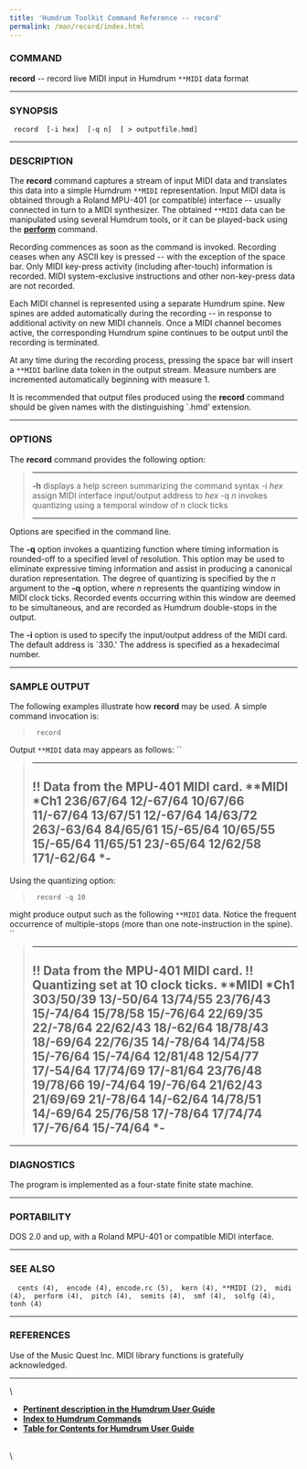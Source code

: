 ```yaml
---
title: 'Humdrum Toolkit Command Reference -- record'
permalink: /man/record/index.html
---
```



### COMMAND

**record** \-- record live MIDI input in Humdrum `**MIDI` data format

------------------------------------------------------------------------

### SYNOPSIS

` record  [-i hex]  [-q n]  [ > outputfile.hmd]`

------------------------------------------------------------------------

### DESCRIPTION

The **record** command captures a stream of input MIDI data and
translates this data into a simple Humdrum `**MIDI` representation.
Input MIDI data is obtained through a Roland MPU-401 (or compatible)
interface \-- usually connected in turn to a MIDI synthesizer. The
obtained `**MIDI` data can be manipulated using several Humdrum tools,
or it can be played-back using the [**perform**](perform.html) command.

Recording commences as soon as the command is invoked. Recording ceases
when any ASCII key is pressed \-- with the exception of the space bar.
Only MIDI key-press activity (including after-touch) information is
recorded. MIDI system-exclusive instructions and other non-key-press
data are not recorded.

Each MIDI channel is represented using a separate Humdrum spine. New
spines are added automatically during the recording \-- in response to
additional activity on new MIDI channels. Once a MIDI channel becomes
active, the corresponding Humdrum spine continues to be output until the
recording is terminated.

At any time during the recording process, pressing the space bar will
insert a `**MIDI` barline data token in the output stream. Measure
numbers are incremented automatically beginning with measure 1.

It is recommended that output files produced using the **record**
command should be given names with the distinguishing \`.hmd\'
extension.

------------------------------------------------------------------------

### OPTIONS

The **record** command provides the following option:

>   ---------- ---------------------------------------------------------------
>   **-h**     displays a help screen summarizing the command syntax
>   -i *hex*   assign MIDI interface input/output address to *hex*
>   -q *n*     invokes quantizing using a temporal window of *n* clock ticks
>   ---------- ---------------------------------------------------------------
>
Options are specified in the command line.

The **-q** option invokes a quantizing function where timing information
is rounded-off to a specified level of resolution. This option may be
used to eliminate expressive timing information and assist in producing
a canonical duration representation. The degree of quantizing is
specified by the *n* argument to the **-q** option, where *n* represents
the quantizing window in MIDI clock ticks. Recorded events occurring
within this window are deemed to be simultaneous, and are recorded as
Humdrum double-stops in the output.

The **-i** option is used to specify the input/output address of the
MIDI card. The default address is \`330.\' The address is specified as a
hexadecimal number.

------------------------------------------------------------------------

### SAMPLE OUTPUT

The following examples illustrate how **record** may be used. A simple
command invocation is:

> ` record`

Output `**MIDI` data may appears as follows: ``

>   -------------------------------------
>   !! Data from the MPU-401 MIDI card.
>   \*\*MIDI
>   \*Ch1
>   236/67/64
>   12/-67/64
>   10/67/66
>   11/-67/64
>   13/67/51
>   12/-67/64
>   14/63/72
>   263/-63/64
>   84/65/61
>   15/-65/64
>   10/65/55
>   15/-65/64
>   11/65/51
>   23/-65/64
>   12/62/58
>   171/-62/64
>   \*-
>   -------------------------------------
>
Using the quantizing option:

> ` record -q 10`

might produce output such as the following `**MIDI` data. Notice the
frequent occurrence of multiple-stops (more than one note-instruction in
the spine). ``

>   --------------------------------------
>   !! Data from the MPU-401 MIDI card.
>   !! Quantizing set at 10 clock ticks.
>   \*\*MIDI
>   \*Ch1
>   303/50/39
>   13/-50/64 13/74/55
>   23/76/43
>   15/-74/64 15/78/58 15/-76/64
>   22/69/35 22/-78/64 22/62/43
>   18/-62/64 18/78/43 18/-69/64
>   22/76/35
>   14/-78/64 14/74/58
>   15/-76/64 15/-74/64
>   12/81/48 12/54/77
>   17/-54/64 17/74/69 17/-81/64
>   23/76/48
>   19/78/66 19/-74/64 19/-76/64
>   21/62/43 21/69/69 21/-78/64
>   14/-62/64 14/78/51 14/-69/64
>   25/76/58
>   17/-78/64 17/74/74 17/-76/64
>   15/-74/64
>   \*-
>   --------------------------------------
>
------------------------------------------------------------------------

### DIAGNOSTICS

The program is implemented as a four-state finite state machine.

------------------------------------------------------------------------

### PORTABILITY

DOS 2.0 and up, with a Roland MPU-401 or compatible MIDI interface.

------------------------------------------------------------------------

### SEE ALSO

`  cents (4),  encode (4), encode.rc (5),  kern (4), **MIDI (2),  midi (4),  perform (4),  pitch (4),  semits (4),  smf (4),  solfg (4),  tonh (4)`

------------------------------------------------------------------------

### REFERENCES

Use of the Music Quest Inc. MIDI library functions is gratefully
acknowledged.

------------------------------------------------------------------------

\

-   [**Pertinent description in the Humdrum User
    Guide**](../guide30.html#The_record_Command)
-   [**Index to Humdrum Commands**](../commands.toc.html)
-   [**Table for Contents for Humdrum User Guide**](../guide.toc.html)

\
\
